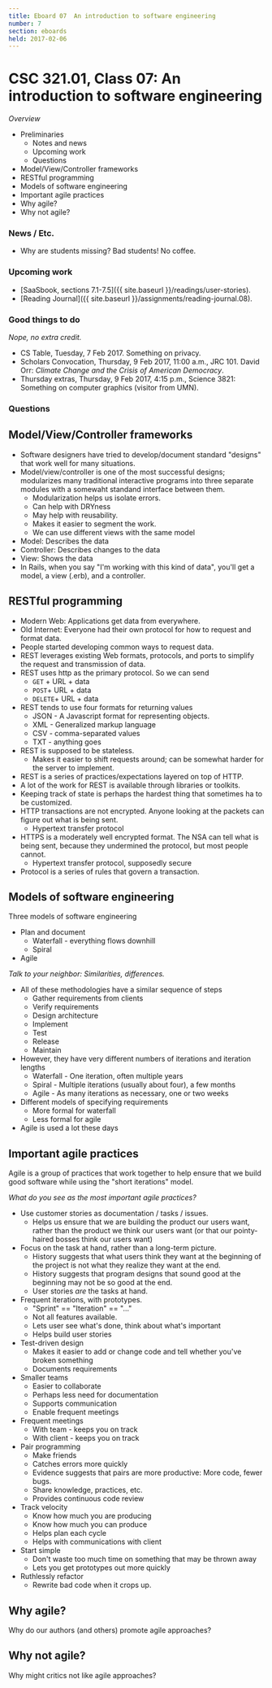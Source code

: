 ```yaml
---
title: Eboard 07  An introduction to software engineering
number: 7
section: eboards
held: 2017-02-06
---
```

CSC 321.01, Class 07:  An introduction to software engineering
==============================================================

_Overview_

* Preliminaries
    * Notes and news
    * Upcoming work
    * Questions
* Model/View/Controller frameworks
* RESTful programming
* Models of software engineering
* Important agile practices
* Why agile?
* Why not agile?

### News / Etc.

* Why are students missing?  Bad students!  No coffee.

### Upcoming work

* [SaaSbook, sections 7.1-7.5]({{ site.baseurl }}/readings/user-stories).
* [Reading Journal]({{ site.baseurl }}/assignments/reading-journal.08).

### Good things to do

*Nope, no extra credit.*

* CS Table, Tuesday, 7 Feb 2017.  Something on privacy.
* Scholars Convocation, Thursday, 9 Feb 2017, 11:00 a.m., JRC 101.
  David Orr: *Climate Change and the Crisis of American Democracy*.
* Thursday extras, Thursday, 9 Feb 2017, 4:15 p.m., Science 3821: Something on
  computer graphics (visitor from UMN).

### Questions

Model/View/Controller frameworks
--------------------------------

* Software designers have tried to develop/document standard "designs"
  that work well for many situations.
* Model/view/controller is one of the most successful designs; 
  modularizes many traditional interactive programs into three
  separate modules with a somewaht standand interface between them.
    * Modularization helps us isolate errors.
    * Can help with DRYness
    * May help with reusability.
    * Makes it easier to segment the work.
    * We can use different views with the same model
* Model: Describes the data
* Controller: Describes changes to the data
* View: Shows the data
* In Rails, when you say "I'm working with this kind of data", you'll get
  a model, a view (.erb), and a controller.

RESTful programming
-------------------

* Modern Web: Applications get data from everywhere.
* Old Internet: Everyone had their own protocol for how to request
  and format data.
* People started developing common ways to request data.
* REST leverages existing Web formats, protocols, and ports to simplify
  the request and transmission of data.
* REST uses http as the primary protocol.  So we can send
   * `GET` + URL + data
   * `POST`+ URL + data
   * `DELETE`+ URL + data
* REST tends to use four formats for returning values
   * JSON - A Javascript format for representing objects.
   * XML - Generalized markup language
   * CSV - comma-separated values
   * TXT - anything goes
* REST is supposed to be stateless.
   * Makes it easier to shift requests around; can be somewhat harder
     for the server to implement.
* REST is a series of practices/expectations layered on top of HTTP.
* A lot of the work for REST is available through libraries or toolkits.
* Keeping track of state is perhaps the hardest thing that sometimes ha
  to be customized.
* HTTP transactions are not encrypted.  Anyone looking at the packets can
  figure out what is being sent.
    * Hypertext transfer protocol
* HTTPS is a moderately well encrypted format.  The NSA can tell what is
  being sent, because they undermined the protocol, but most people cannot.
    * Hypertext transfer protocol, supposedly secure
* Protocol is a series of rules that govern a transaction.

Models of software engineering
------------------------------

Three models of software engineering

* Plan and document
   * Waterfall - everything flows downhill
   * Spiral
* Agile

*Talk to your neighbor: Similarities, differences.*

* All of these methodologies have a similar sequence of steps
   * Gather requirements from clients
   * Verify requirements
   * Design architecture
   * Implement
   * Test
   * Release
   * Maintain
* However, they have very different numbers of iterations and iteration
  lengths
   * Waterfall - One iteration, often multiple years
   * Spiral - Multiple iterations (usually about four), a few months
   * Agile - As many iterations as necessary, one or two weeks
* Different models of specifying requirements
   * More formal for waterfall
   * Less formal for agile
* Agile is used a lot these days 

Important agile practices
-------------------------

Agile is a group of practices that work together to help ensure that we
build good software while using the "short iterations" model.

*What do you see as the most important agile practices?*

* Use customer stories as documentation / tasks / issues.
    * Helps us ensure that we are building the product our users want,
      rather than the product we think our users want (or that our
      pointy-haired bosses think our users want)
* Focus on the task at hand, rather than a long-term picture.
    * History suggests that what users think they want at the beginning
      of the project is not what they realize they want at the end.
    * History suggests that program designs that sound good at the 
      beginning may not be so good at the end.
    * User stories *are* the tasks at hand.
* Frequent iterations, with prototypes.
    * "Sprint" == "Iteration" == "..."
    * Not all features available.
    * Lets user see what's done, think about what's important
    * Helps build user stories
* Test-driven design
    * Makes it easier to add or change code and tell whether you've 
      broken something
    * Documents requirements
* Smaller teams
    * Easier to collaborate
    * Perhaps less need for documentation
    * Supports communication
    * Enable frequent meetings
* Frequent meetings
    * With team - keeps you on track
    * With client - keeps you on track
* Pair programming
    * Make friends
    * Catches errors more quickly
    * Evidence suggests that pairs are more productive: More code,
      fewer bugs.
    * Share knowledge, practices, etc.
    * Provides continuous code review
* Track velocity
    * Know how much you are producing
    * Know how much you can produce
    * Helps plan each cycle
    * Helps with communications with client
* Start simple
    * Don't waste too much time on something that may be thrown away
    * Lets you get prototypes out more quickly
* Ruthlessly refactor
    * Rewrite bad code when it crops up.

Why agile?
----------

Why do our authors (and others) promote agile approaches?

Why not agile?
--------------

Why might critics not like agile approaches?

